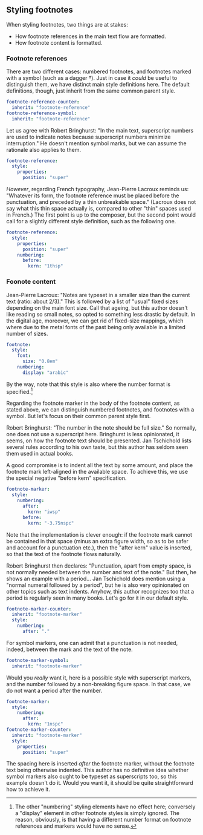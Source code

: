 ## Styling footnotes

When styling footnotes, two things are at stakes:

 - How footnote references in the main text flow are formatted.
 - How footnote content is formatted.

### Footnote references

There are two different cases: numbered footnotes, and footnotes marked
with a symbol (such as a dagger †).
Just in case it _could_ be useful to distinguish them, we have distinct
main style definitions here.
The default definitions, though, just inherit from the same common
parent style.

```yaml
footnote-reference-counter:
  inherit: "footnote-reference"
footnote-reference-symbol:
  inherit: "footnote-reference"
```

Let us agree with Robert Bringhurst: "In the main text, superscript numbers are
used to indicate notes because superscript numbers minimize interruption."
He doesn't mention symbol marks, but we can assume the rationale also applies
to them.

```yaml
footnote-reference:
  style:
    properties:
      position: "super"
```

_However_, regarding French typography, Jean-Pierre Lacroux reminds us:
"Whatever its form, the footnote reference must be placed before the punctuation,
and preceded by a thin unbreakable space." (Lacroux does not say what this
thin space actually is, compared to other "thin" spaces used in French.)
The first point is up to the composer, but the second point would call for a
slightly different style definition, such as the following one.

```yaml
footnote-reference:
  style:
    properties:
      position: "super"
    numbering:
      before:
        kern: "1thsp"
```

### Foonote content

Jean-Pierre Lacroux: "Notes are typeset in a smaller size than the current text
(ratio: about 2/3)." This is followed by a list of "usual" fixed sizes depending
on the main font size. Call that ageing, but this author doesn't like reading so
small notes, so opted to something less drastic by default. In the digital age,
moreover, we can get rid of fixed-size mappings, which where due to the metal
fonts of the past being only available in a limited number of sizes.

```yaml
footnote:
  style:
    font:
      size: "0.8em"
    numbering:
      display: "arabic"
```

By the way, note that this style is also where the number format is
specified.[^footnote-styles-numbering]

[^footnote-styles-numbering]: The other "numbering" styling elements have
no effect here; conversely a "display" element in other footnote styles
is simply ignored. The reason, obviously, is that having a different
number format on footnote references and markers would have no sense.

Regarding the footnote marker in the body of the footnote content,
as stated above, we can distinguish numbered footnotes, and footnotes
with a symbol. But let's focus on their common parent style first.

Robert Bringhurst: "The number in the note should be full size."
So normally, one does not use a superscript here.
Bringhurst is less opinionated, it seems, on how the footnote text should
be presented. Jan Tschichold lists several rules according to his own
taste, but this author has seldom seen them used in actual books.

A good compromise is to indent all the text by some amount, and place
the footnote mark left-aligned in the available space. To achieve this,
we use the special negative "before kern" specification.

```yaml
footnote-marker:
  style:
    numbering:
      after:
        kern: "iwsp"
      before:
        kern: "-3.75nspc"
```

Note that the implementation is clever enough: if the footnote mark cannot
be contained in that space (minus an extra figure width, so as to be safer
and account for a punctuation etc.), then the "after kern" value is
inserted, so that the text of the footnote flows naturally.

Robert Bringhurst then declares: "Punctuation, apart from empty space, is not
normally needed between the number and text of the note."
But then, he shows an example with a period...
Jan Tschichold does mention using a "normal numeral followed by a period",
but he is also very opinionated on other topics such as text indents.
Anyhow, this author recognizes too that a period is regularly seen in many
books. Let's go for it in our default style.

```yaml
footnote-marker-counter:
  inherit: "footnote-marker"
  style:
    numbering:
      after: "."
```

For symbol markers, one can admit that a punctuation is not needed, indeed,
between the mark and the text of the note.

```yaml
footnote-marker-symbol:
  inherit: "footnote-marker"
```

Would you _really_ want it, here is a possible style with superscript markers,
and the number followed by a non-breaking figure space. In that case,
we do not want a period after the number.

```yaml
footnote-marker:
  style:
    numbering:
      after:
        kern: "1nspc"
footnote-marker-counter:
  inherit: "footnote-marker"
  style:
    properties:
      position: "super"
```

The spacing here is inserted _after_ the footnote marker, without the
footnote text being otherwise indented.
This author has no definitive idea whether symbol markers also ought to be
typeset as superscripts too, so this example doesn't do it. Would you
want it, it should be quite straightforward how to achieve it.
